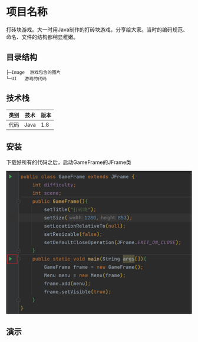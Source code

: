 # 项目名称

打砖块游戏。大一时用Java制作的打砖块游戏，分享给大家。当时的编码规范、命名、文件的结构都稍显稚嫩。

## 目录结构

```
├─Image  游戏包含的图片
└─UI   游戏的代码
```

## 技术栈

| 类别 | 技术 | 版本 |
| ---- | ---- | ---- |
| 代码 | Java | 1.8  |

## 安装

下载好所有的代码之后，启动GameFrame的JFrame类

![image-20231121170339296](image/image-20231121170339296.png)

## 演示

